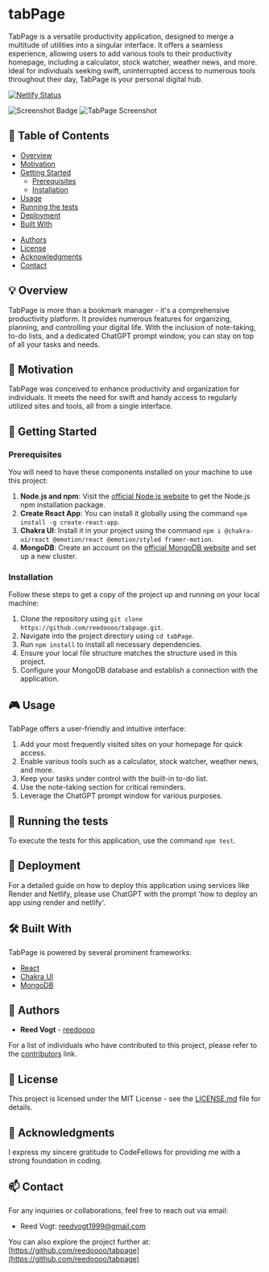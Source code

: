 # tabPage

TabPage is a versatile productivity application, designed to merge a multitude of utilities into a singular interface. It offers a seamless experience, allowing users to add various tools to their productivity homepage, including a calculator, stock watcher, weather news, and more. Ideal for individuals seeking swift, uninterrupted access to numerous tools throughout their day, TabPage is your personal digital hub.

[![Netlify Status](https://api.netlify.com/api/v1/badges/e8e2c7c0-4d8c-48f7-b865-df70276dbf97/deploy-status)](https://app.netlify.com/sites/tabpage/deploys)

![Screenshot Badge](https://img.shields.io/badge/screenshot-homepage-https://tabpage.netlify.app/screenshot.png)
![TabPage Screenshot](https://tabpage.netlify.app/screenshot.png)

## 📌 Table of Contents

- [Overview](#overview)
- [Motivation](#motivation)
- [Getting Started](#getting-started)
  - [Prerequisites](#prerequisites)
  - [Installation](#installation)
- [Usage](#usage)
- [Running the tests](#running-the-tests)
- [Deployment](#deployment)
- [Built With](#built-with)
<!-- - [Contributing](#contributing) -->
- [Authors](#authors)
- [License](#license)
- [Acknowledgments](#acknowledgments)
- [Contact](#contact)

## 💡 Overview

TabPage is more than a bookmark manager - it's a comprehensive productivity platform. It provides numerous features for organizing, planning, and controlling your digital life. With the inclusion of note-taking, to-do lists, and a dedicated ChatGPT prompt window, you can stay on top of all your tasks and needs.

## 🚀 Motivation

TabPage was conceived to enhance productivity and organization for individuals. It meets the need for swift and handy access to regularly utilized sites and tools, all from a single interface.

## 🏁 Getting Started

### Prerequisites

You will need to have these components installed on your machine to use this project:

1. **Node.js and npm**: Visit the [official Node.js website](https://nodejs.org) to get the Node.js npm installation package.
2. **Create React App**: You can install it globally using the command `npm install -g create-react-app`.
3. **Chakra UI**: Install it in your project using the command `npm i @chakra-ui/react @emotion/react @emotion/styled framer-motion`.
4. **MongoDB**: Create an account on the [official MongoDB website](https://www.mongodb.com/) and set up a new cluster.

### Installation

Follow these steps to get a copy of the project up and running on your local machine:

1. Clone the repository using `git clone https://github.com/reedoooo/tabpage.git`.
2. Navigate into the project directory using `cd tabPage`.
3. Run `npm install` to install all necessary dependencies.
4. Ensure your local file structure matches the structure used in this project.
5. Configure your MongoDB database and establish a connection with the application.

## 🎮 Usage

TabPage offers a user-friendly and intuitive interface:

1. Add your most frequently visited sites on your homepage for quick access.
2. Enable various tools such as a calculator, stock watcher, weather news, and more.
3. Keep your tasks under control with the built-in to-do list.
4. Use the note-taking section for critical reminders.
5. Leverage the ChatGPT prompt window for various purposes.

## 🧪 Running the tests

To execute the tests for this application, use the command `npm test`.

## 🚀 Deployment

For a detailed guide on how to deploy this application using services like Render and Netlify, please use ChatGPT with the prompt 'how to deploy an app using render and netlify'.

## 🛠️ Built With

TabPage is powered by several prominent frameworks:

- [React](https://react.dev/)
- [Chakra UI](https://chakra-ui.com/)
- [MongoDB](https://www.mongodb.com/)

<!-- ## 🤝 Contributing

Please refer to the [CONTRIBUTING.md](link_to_contributing_guide) file for information about our code of conduct and the process for submitting pull requests. -->

## 👥 Authors

- **Reed Vogt** - [reedoooo](https://github.com/reedoooo)

For a list of individuals who have contributed to this project, please refer to the [contributors](link_to_contributors) link.

## 📝 License

This project is licensed under the MIT License - see the [LICENSE.md](link_to_license) file for details.

## 🎉 Acknowledgments

I express my sincere gratitude to CodeFellows for providing me with a strong foundation in coding.

## 📫 Contact

For any inquiries or collaborations, feel free to reach out via email:

- Reed Vogt: <reedvogt1999@gmail.com>

You can also explore the project further at: [https://github.com/reedoooo/tabpage](https://github.com/reedoooo/tabpage)
